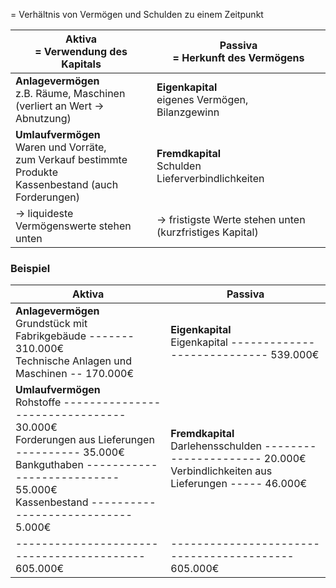 = Verhältnis von Vermögen und Schulden zu einem Zeitpunkt

| Aktiva <br>= Verwendung des Kapitals | Passiva <br>= Herkunft des Vermögens |
| --- | --- |
| **Anlagevermögen** <br>z.B. Räume, Maschinen <br>(verliert an Wert &rarr; Abnutzung) | **Eigenkapital** <br>eigenes Vermögen, <br>Bilanzgewinn |
| **Umlaufvermögen** <br>Waren und Vorräte, <br>zum Verkauf bestimmte Produkte <br>Kassenbestand (auch Forderungen) | **Fremdkapital** <br>Schulden <br>Lieferverbindlichkeiten |
| &rarr; liquideste Vermögenswerte stehen unten | &rarr; fristigste Werte stehen unten (kurzfristiges Kapital) |

### Beispiel

| Aktiva | Passiva |
| --- | --- |
| **Anlagevermögen** <br>Grundstück mit Fabrikgebäude ------- 310.000€ <br>Technische Anlagen und Maschinen -- 170.000€ | **Eigenkapital** <br>Eigenkapital ---------------------------- 539.000€ |
| **Umlaufvermögen** <br>Rohstoffe -------------------------------- 30.000€ <br>Forderungen aus Lieferungen ---------- 35.000€ <br>Bankguthaben --------------------------- 55.000€ <br>Kassenbestand ---------------------------- 5.000€ | **Fremdkapital** <br>Darlehensschulden ---------------------- 20.000€ <br>Verbindlichkeiten aus Lieferungen ----- 46.000€ |
| ------------------------------------------ 605.000€ | ------------------------------------------ 605.000€ |
